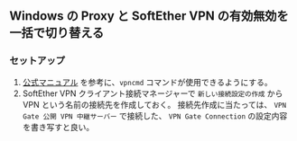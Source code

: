 ## Windows の Proxy と SoftEther VPN の有効無効を一括で切り替える
### セットアップ

1. [公式マニュアル](https://ja.softether.org/4-docs/1-manual/6/6.1) を参考に、`vpncmd` コマンドが使用できるようにする。
2. SoftEther VPN クライアント接続マネージャーで `新しい接続設定の作成` から VPN という名前の接続先を作成しておく。 接続先作成に当たっては、 `VPN Gate 公開 VPN 中継サーバー` で接続した、 `VPN Gate Connection` の設定内容を書き写すと良い。